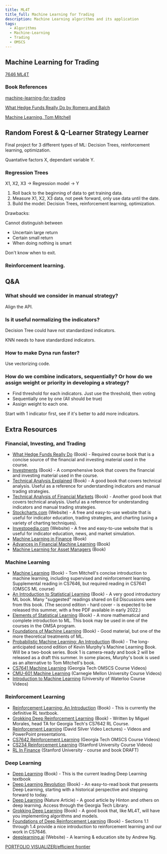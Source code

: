 ```yaml
---
title: ML4T
title_full: Machine Learning for Trading
description: Machine Learning algorithms and its application
tags:
  - Algorithms
  - Machine-Learning
  - Trading
  - OMSCS
---
```


## Machine Learning for Trading

[7646 ML4T](http://lucylabs.gatech.edu/ml4t/)

### Book References

[machine-learning-for-trading](https://github.com/stefan-jansen/machine-learning-for-trading)

[What Hedge Funds Really Do by Romero and Balch](https://learning.oreilly.com/library/view/what-hedge-funds/9781631570896/)

[Machine Learning, Tom Mitchell](https://www.amazon.com/gp/product/0070428077/ref=as_li_tlie=UTF8&camp=1789&creative=9325&creativeASIN=0070428077&linkCode=as2&tag=teambotsorg&linkId=TMHMI7I43WHC4O3X)


## Random Forest & Q-Learner Strategy Learner

Final project for 3 different types of ML: Decision Trees, reinforcement learning, optimization.

Quantative factors X, dependant variable Y.

### Regression Trees

X1, X2, X3 -> Regression model -> Y

1. Roll back to the beginning of data to get training data.
2. Measure X1, X2, X3 data, not peek forward, only use data until the date.
3. Build the model: Decision Trees, reinforcement learning, optimization.

Drawbacks:

Cannot distinguish between

* Uncertain large return
* Certain small return
* When doing nothing is smart

Don't know when to exit.

### Reinforcement learning.

## Q&A

### What should we consider in manual strategy?

Align the API.

### Is it useful normalizing the indicators?

Decision Tree could have not standardized indicators.

KNN needs to have standardized indicators.

### How to make Dyna run faster?

Use vectorizing code.

### How do we combine indicators, sequentially? Or how do we assign weight or priority in developing a strategy?

* Find threshold for each indicators. Just use the threshold, then voting
* Sequentially one by one (All should be true)
* Assign weight to each one.

Start with 1 indicator first, see if it's better to add more indicators.

## Extra Resources

### **Financial, Investing, and Trading**

- [What Hedge Funds Really Do](https://www.amazon.com/What-Hedge-Funds-Really-Introduction/dp/1631570897) (Book) - Required course book that is a concise source of the financial and investing material used in the course.
- [Investments](https://www.amazon.com/ISE-Investments/dp/1260571157/ref=sr_1_1?crid=1INAHW066TEV0&dchild=1&keywords=investments&qid=1619046413&s=books&sprefix=investments%2Cstripbooks%2C267&sr=1-1) (Book) - A comprehensive book that covers the financial and investing material used in the course.
- [Technical Analysis Explained](https://www.amazon.com/Technical-Analysis-Explained-Fifth-Successful/dp/0071825177/ref=sr_1_3?dchild=1&keywords=technical+analysis+pring&qid=1619046492&s=books&sr=1-3) (Book) - A good book that covers technical analysis. Useful as a reference for understanding indicators and manual trading strategies.
- [Technical Analysis of Financial Markets](https://www.amazon.com/Technical-Analysis-Financial-Markets-Comprehensive/dp/0735200661/ref=sr_1_1?crid=1K3PBUGYFWTR2&dchild=1&keywords=technical+analysis+of+the+financial+markets+john+murphy&qid=1619046568&s=books&sprefix=technical+analysis+of+%2Cstripbooks%2C260&sr=1-1) (Book) - Another good book that covers technical analysis. Useful as a reference for understanding indicators and manual trading strategies.
- [Stockcharts.com](http://stockcharts.com/) (Website) - A free and easy-to-use website that is useful for indicator education, trading strategies, and charting (using a variety of charting techniques).
- [Investopedia.com](http://investopedia.com/) (Website) - A free and easy-to-use website that is useful for indicator education, news, and market simulation.
- [Machine Learning in Finance](https://www.springer.com/gp/book/9783030410674) (Book) 
- [Advances in Financial Machine Learning](https://www.amazon.com/Advances-Financial-Machine-Learning-Marcos/dp/1119482089/ref=sr_1_3?dchild=1&keywords=Marcos+López+de+Prado&qid=1602523085&sr=8-3) (Book)
- [Machine Learning for Asset Managers](https://www.amazon.com/Machine-Learning-Managers-Elements-Quantitative/dp/1108792898/ref=pd_sbs_14_1/136-3286759-6155153?_encoding=UTF8&pd_rd_i=1108792898&pd_rd_r=bca5d62b-2ff7-46a5-88fd-b5aedb643c17&pd_rd_w=khA6N&pd_rd_wg=US0c5&pf_rd_p=b65ee94e-1282-43fc-a8b1-8bf931f6dfab&pf_rd_r=W3AK9JS15VZ2CF6XW7G4&psc=1&refRID=W3AK9JS15VZ2CF6XW7G4) (Book)

### **Machine Learning**

- [Machine Learning](https://www.amazon.com/Machine-Learning-Tom-M-Mitchell/dp/1259096955/ref=sr_1_4?dchild=1&keywords=mitchell+machine+learning&qid=1619046855&s=books&sr=1-4) (Book) - Tom Mitchell's concise introduction to machine learning, including supervised and reinforcement learning. Supplemental reading in CS7646, but required reading in CS7641 (OMSCS ML course)
- [An Introduction to Statistical Learning](https://www.statlearning.com/) (Book) - A very good introductory ML book. Many "suggested" readings shared on Ed Discussions were from this book. (The second edition - hard cover - is expected to be released this summer, with a free PDF available in early 2022.)
- [Elements of Statistical Learning](https://web.stanford.edu/~hastie/ElemStatLearn/) (Book) - A more mathematical and complete introduction to ML. This book may be used in one of the courses in the OMSA program.
- [Foundations of Machine Learning](https://cs.nyu.edu/~mohri/mlbook/) (Book) - Good material, but one of the more theoretical treatments of ML.
- [Probabilistic Machine Learning: An Introduction](https://probml.github.io/pml-book/book1.html) (Book) - The long-anticipated second edition of Kevin Murphy's Machine Learning Book. Will be a two-book series. Book 1 is camera-ready and book 2 will be released as a draft this summer. In some places, Murphy's book is used as an alternative to Tom Mitchell's book.
- [CS7641 Machine Learning](http://omscs.gatech.edu/cs-7641-machine-learning-course-videos) (Georgia Tech OMSCS Course Videos)
- [CMU-601 Machine Learning](https://www.cs.cmu.edu/~ninamf/courses/601sp15/lectures.shtml) (Carnegie Mellon University Course Videos)
- [Introduction to Machine Learning](https://www.youtube.com/playlist?list=PLdAoL1zKcqTW-uzoSVBNEecKHsnug_M0k) (University of Waterloo Course Videos)

### **Reinforcement Learning**

- [Reinforcement Learning: An Introduction](http://www.incompleteideas.net/book/the-book-2nd.html) (Book) - This is currently the definitive RL textbook.
- [Grokking Deep Reinforcement Learning](https://www.oreilly.com/library/view/grokking-deep-reinforcement/9781617295454/) (Book) - Written by Miguel Morales, head TA for Georgia Tech's CS7642 RL Course.
- [Reinforcement Learning](https://deepmind.com/learning-resources/-introduction-reinforcement-learning-david-silver) (David Silver Video Lectures) - Videos and PowerPoint presentations.
- [CS7642 Reinforcement Learning](https://omscs.gatech.edu/cs-7642-reinforcement-learning-course-videos) (Georgia Tech OMSCS Course Videos)
- [CS234 Reinforcement Learning](https://www.youtube.com/playlist?list=PLoROMvodv4rOSOPzutgyCTapiGlY2Nd8u) (Stanford University Course Videos)
- [RL In Finance](http://web.stanford.edu/class/cme241/) (Stanford University - course and book DRAFT)

### **Deep Learning**

- [Deep Learning](https://www.deeplearningbook.org/) (Book) - This is the current leading Deep Learning textbook
- [Deep Learning Revolution](https://www.amazon.com/Deep-Learning-Revolution-MIT-Press/dp/026203803X) (Book) - An easy-to-read book that presents Deep Learning, starting with a historical perspective and stepping forward to today.
- [Deep Learning](https://www.nature.com/articles/nature14539) (Nature Article) - A good article by Hinton and others on deep learning. Access through the Georgia Tech Library.
- [Grokking Deep Learning](https://www.oreilly.com/library/view/grokking-deep-learning/9781617293702/) (Book) - A good book that, like ML4T, will have you implementing algorithms and models.
- [Foundations of Deep Reinforcement Learning](https://www.oreilly.com/library/view/foundations-of-deep/9780135172490/) (Book) - Sections 1.1 through 1.4 provide a nice introduction to reinforcement learning and our work in CS7646.
- [deeplearning.ai](http://deeplearning.ai/) (Website) - A learning & education site by Andrew Ng.


[PORTFOLIO VISUALIZER/efficient frontier](https://www.portfoliovisualizer.com/)